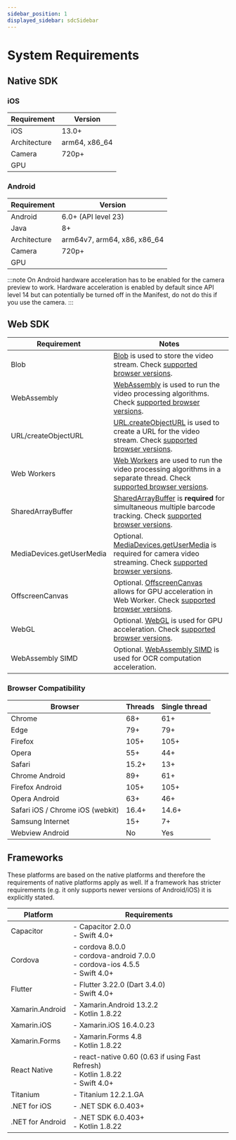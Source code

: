 ```yaml
---
sidebar_position: 1
displayed_sidebar: sdcSidebar
---
```


# System Requirements

## Native SDK

### iOS

| Requirement | Version |
| ----------- | ------- |
| iOS         | 13.0+   |
| Architecture| arm64, x86_64 |
| Camera      | 720p+   |
| GPU         |    |

### Android

| Requirement | Version |
| ----------- | ------- |
| Android     | 6.0+ (API level 23) |
| Java        | 8+     |
| Architecture| arm64v7, arm64, x86, x86_64 |
| Camera      | 720p+   |
| GPU         |    |

:::note
On Android hardware acceleration has to be enabled for the camera preview to work. Hardware acceleration is enabled by default since API level 14 but can potentially be turned off in the Manifest, do not do this if you use the camera.
:::

## Web SDK

| Requirement | Notes |
| ----------- | ----- |
| Blob        | [Blob](https://developer.mozilla.org/en-US/docs/Web/API/Blob) is used to store the video stream. Check [supported browser versions](https://caniuse.com/#feat=blobbuilder). |
| WebAssembly | [WebAssembly](https://developer.mozilla.org/en-US/docs/WebAssembly) is used to run the video processing algorithms. Check [supported browser versions](https://caniuse.com/#feat=wasm). |
| URL/createObjectURL | [URL.createObjectURL](https://developer.mozilla.org/en-US/docs/Web/API/URL/createObjectURL) is used to create a URL for the video stream. Check [supported browser versions](https://caniuse.com/#feat=bloburls). |
| Web Workers | [Web Workers](https://developer.mozilla.org/en-US/docs/Web/API/Web_Workers_API) are used to run the video processing algorithms in a separate thread. Check [supported browser versions](https://caniuse.com/#feat=webworkers). |
| SharedArrayBuffer | [SharedArrayBuffer](https://developer.mozilla.org/en-US/docs/Web/JavaScript/Reference/Global_Objects/SharedArrayBuffer) is **required** for simultaneous multiple barcode tracking. Check [supported browser versions](https://caniuse.com/#feat=sharedarraybuffer). |
| MediaDevices.getUserMedia | Optional. [MediaDevices.getUserMedia](https://developer.mozilla.org/en-US/docs/Web/API/MediaDevices/getUserMedia) is required for camera video streaming. Check [supported browser versions](https://caniuse.com/#feat=stream). |
| OffscreenCanvas | Optional. [OffscreenCanvas](https://developer.mozilla.org/en-US/docs/Web/API/OffscreenCanvas) allows for GPU acceleration in Web Worker. Check [supported browser versions](https://caniuse.com/#feat=offscreencanvas). |
| WebGL | Optional. [WebGL](https://developer.mozilla.org/en-US/docs/Web/API/WebGL_API) is used for GPU acceleration. Check [supported browser versions](https://caniuse.com/#feat=webgl). |
| WebAssembly SIMD | Optional. [WebAssembly SIMD](https://chromestatus.com/feature/6533147810332672) is used for OCR computation acceleration. |

### Browser Compatibility

| Browser                | Threads | Single thread |
|------------------------|---------|---------------|
| Chrome                 | 68+     | 61+           |
| Edge                   | 79+     | 79+           |
| Firefox                | 105+    | 105+          |
| Opera                  | 55+     | 44+           |
| Safari                 | 15.2+   | 13+           |
| Chrome Android         | 89+     | 61+           |
| Firefox Android        | 105+    | 105+          |
| Opera Android          | 63+     | 46+           |
| Safari iOS / Chrome iOS (webkit) | 16.4+     | 14.6+         |
| Samsung Internet       | 15+     | 7+            |
| Webview Android        | No      | Yes           |

## Frameworks

These platforms are based on the native platforms and therefore the requirements of native platforms apply as well. If a framework has stricter requirements (e.g. it only supports newer versions of Android/iOS) it is explicitly stated.

| Platform        | Requirements                                        |
|-----------------|-----------------------------------------------------|
| Capacitor       | - Capacitor 2.0.0<br/>- Swift 4.0+                   |
| Cordova         | - cordova 8.0.0<br/>- cordova-android 7.0.0<br/>- cordova-ios 4.5.5<br/>- Swift 4.0+ |
| Flutter         | - Flutter 3.22.0 (Dart 3.4.0)<br/>- Swift 4.0+      |
| Xamarin.Android | - Xamarin.Android 13.2.2<br/>- Kotlin 1.8.22           |
| Xamarin.iOS     | - Xamarin.iOS 16.4.0.23                             |
| Xamarin.Forms   | - Xamarin.Forms 4.8<br/>- Kotlin 1.8.22              |
| React Native    | - react-native 0.60 (0.63 if using Fast Refresh)<br/>- Kotlin 1.8.22<br/>- Swift 4.0+ |
| Titanium        | - Titanium 12.2.1.GA                                |
| .NET for iOS    | - .NET SDK 6.0.403+                                 |
| .NET for Android| - .NET SDK 6.0.403+<br/>- Kotlin 1.8.22              |
